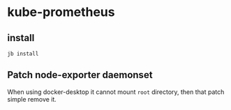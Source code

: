 # kube-prometheus


## install

```
jb install
```

## Patch node-exporter daemonset

When using docker-desktop it cannot mount `root` directory, then that patch simple remove it.